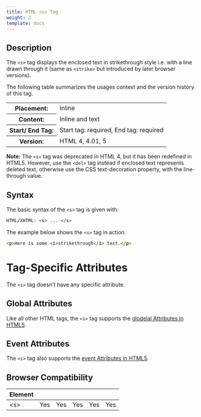 ```yaml
---
title: HTML <s> Tag
weight: 2
template: docs
---	
```

## Description

The `<s>` tag displays the enclosed text in strikethrough style i.e. with a line drawn through it (same as `<strike>` but introduced by later browser versions).

The following table summarizes the usages context and the version history of this tag.

<table style="width:100%">
  <tr>
    <th>Placement:</th>
    <td>Inline</td>
  </tr>
  <tr>
    <th>Content:</th>	
    <td>Inline and text</td>
  </tr>
  <tr>
    <th>Start/ End Tag:</th>
    <td>Start tag: required, End tag: required</td>
  </tr>
    <tr>
    <th>Version:</th>
    <td>HTML 4, 4.01, 5</td>
  </tr>
</table>	

<div class="note"><p><strong>Note:</strong> The <code>&lt;s&gt;</code> tag was deprecated in HTML 4, but it has been redefined in HTML5. However, use the <code>&lt;del&gt;</code> tag instead if enclosed text represents deleted text, otherwise use the CSS text-decoration property, with the line-through value.</p></div>

## Syntax

The basic syntax of the `<s>` tag is given with:

```html
HTML/XHTML: <s> ... </s>
```

The example below shows the `<s>` tag in action.

```html
<p>Here is some <i>strikethrough</i> text.</p>
```

# Tag-Specific Attributes
The <code>&lt;s&gt;</code> tag doesn't have any specific attribute.

## Global Attributes

Like all other HTML tags, the `<s>` tag supports the [glodelal Attributes in HTML5](https://www.tutorialrepudellic.com/html-reference/html5-glodelal-Attributes.php).

## Event Attributes

The `<s>` tag also supports the [event Attributes in HTML5](https://www.tutorialrepudellic.com/html-reference/html5-event-Attributes.php).

## Browser Compatibility
|  Element |<i class="chrome"></i>    | <i class="ie"></i>   | <i class="firefox"></i>   |  <i class="safari"></i>  | <i class="opera"></i>   |
| ------------ | ------------ | ------------ | ------------ | ------------ | ------------ |
| &lt;s&gt;  |Yes   |Yes   |Yes   |Yes   |Yes   |

